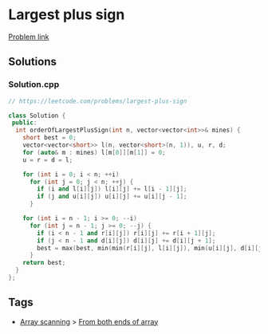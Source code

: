 # Largest plus sign

[Problem link](https://leetcode.com/problems/largest-plus-sign)

## Solutions


### Solution.cpp
```cpp
// https://leetcode.com/problems/largest-plus-sign

class Solution {
 public:
  int orderOfLargestPlusSign(int n, vector<vector<int>>& mines) {
    short best = 0;
    vector<vector<short>> l(n, vector<short>(n, 1)), u, r, d;
    for (auto& m : mines) l[m[0]][m[1]] = 0;
    u = r = d = l;

    for (int i = 0; i < n; ++i)
      for (int j = 0; j < n; ++j) {
        if (i and l[i][j]) l[i][j] += l[i - 1][j];
        if (j and u[i][j]) u[i][j] += u[i][j - 1];
      }

    for (int i = n - 1; i >= 0; --i)
      for (int j = n - 1; j >= 0; --j) {
        if (i < n - 1 and r[i][j]) r[i][j] += r[i + 1][j];
        if (j < n - 1 and d[i][j]) d[i][j] += d[i][j + 1];
        best = max(best, min(min(r[i][j], l[i][j]), min(u[i][j], d[i][j])));
      }
    return best;
  }
};
```
## Tags

* [Array scanning](/README.md#Array_scanning) > [From both ends of array](/README.md#Array_scanning-From_both_ends_of_array)
